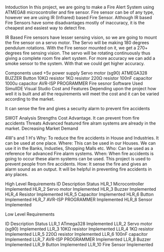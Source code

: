 Intoduction
In this project, we are going to make a Fire Alert System using ATMEGA8 microcontroller and fire sensor. Fire sensor can be of any type, however we are using IR (Infrared) based Fire Sensor. Although IR based Fire Sensors have some disadvantages mostly of inaccuracy, it is the cheapest and easiest way to detect fire.




IR Based Fire sensors have lesser sensing vision, so we are going to mount the fire sensor on a servo motor. The Servo will be making 180 degrees pendulum rotations. With the Fire sensor mounted on it, we get a 270+ degrees fire sensing vision. The servo will be rotating continuously thus giving a complete room fire alert system. For more accuracy we can add a smoke sensor to the system. With that we could get higher accuracy.




Components used
+5v power supply
Servo motor (sg90)
ATMEGA328 BUZZER
Button
10KΩ resistor
1KΩ resistor
220Ω resistor
100nF capacitor
1000u capacitor
AVR-ISP PROGRAMMER
Fire sesnor
Software Used
SimulIDE
Visual Studio
Cost and Features
Depending upon the project how well it is built and all the requirements will meet the cost and it can be varied according to the market.

It can sense the fire and gives a security alarm to prevent fire accidents



SWOT Analysis
Strengths
Cost Advantage.
It can prevent from fire accidents
Threats
Advanced featured fire alram systems are already in the market.
Decreasing Market Demand




4W's and 1 H's
Why:
To reduce the fire accidents in House and Industries.
It can be used at one place.
Where:
This can be used in our Houses.
We can use it in the Banks, Industies, Shopping Malls etc.
Who:
Can be used as a reference for advanced Fire alarm systems.
When:
When fire accidents is going to occur these alarm systems can be used.
This project is used to prevent people from fire accidents.
How:
It sense the fire and gives an alarm sound as an output.
It will be helpful in preventing fire accidents in any places.



High Level Requirements
ID	Description	Status
HLR_1	Microcontroller	Implemented
HLR_2	Servo motor	Implemented
HLR_3	Buzzer	Implemented
HLR_4	Resistor	Implemented
HLR_5	Capacitor	Implemented
HLR_6	Button	Implemented
HLR_7	AVR-ISP PROGRAMMER	Implemented
HLR_8	Sensor	Implemented



Low Level Requirements



ID	Description	Status
LLR_1	ATmega328	Implemented
LLR_2	Servo motor (sg90)	Implemented
LLR_3	10KΩ resistor	Implemented
LLR_4	1KΩ resistor	Implemented
LLR_5	220Ω resistor	Implemented
LLR_6	100nF capacitor	Implemented
LLR_7	AVR-ISP PROGRAMMER	Implemented
LLR_8	Buzzer	Implemented
LLR_9	Button	Implemented
LLR_10	Fire Sensor	Implemented

